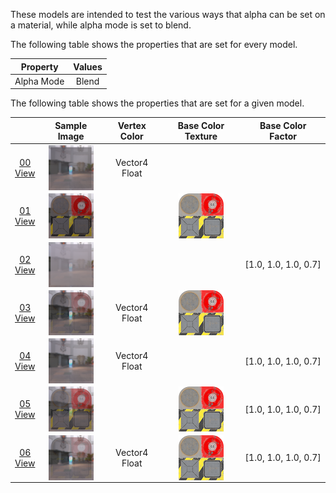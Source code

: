 These models are intended to test the various ways that alpha can be set on a material, while alpha mode is set to blend.  

The following table shows the properties that are set for every model.  

| Property | **Values** |
| :---: | :---: |
| Alpha Mode | Blend |


The following table shows the properties that are set for a given model.  

|   | Sample Image | Vertex Color | Base Color Texture | Base Color Factor |
| :---: | :---: | :---: | :---: | :---: |
| [00](Material_AlphaBlend_00.gltf)<br>[View](https://bghgary.github.io/glTF-Assets-Viewer/?folder=6&model=0) | [<img src="Figures/Thumbnails/Material_AlphaBlend_00.png" align="middle">](Figures/SampleImages/Material_AlphaBlend_00.png) | Vector4 Float |   |   |
| [01](Material_AlphaBlend_01.gltf)<br>[View](https://bghgary.github.io/glTF-Assets-Viewer/?folder=6&model=1) | [<img src="Figures/Thumbnails/Material_AlphaBlend_01.png" align="middle">](Figures/SampleImages/Material_AlphaBlend_01.png) |   | [<img src="Figures/Thumbnails/BaseColor_Plane.png" align="middle">](Textures/BaseColor_Plane.png) |   |
| [02](Material_AlphaBlend_02.gltf)<br>[View](https://bghgary.github.io/glTF-Assets-Viewer/?folder=6&model=2) | [<img src="Figures/Thumbnails/Material_AlphaBlend_02.png" align="middle">](Figures/SampleImages/Material_AlphaBlend_02.png) |   |   | [1.0,&nbsp;1.0,&nbsp;1.0,&nbsp;0.7] |
| [03](Material_AlphaBlend_03.gltf)<br>[View](https://bghgary.github.io/glTF-Assets-Viewer/?folder=6&model=3) | [<img src="Figures/Thumbnails/Material_AlphaBlend_03.png" align="middle">](Figures/SampleImages/Material_AlphaBlend_03.png) | Vector4 Float | [<img src="Figures/Thumbnails/BaseColor_Plane.png" align="middle">](Textures/BaseColor_Plane.png) |   |
| [04](Material_AlphaBlend_04.gltf)<br>[View](https://bghgary.github.io/glTF-Assets-Viewer/?folder=6&model=4) | [<img src="Figures/Thumbnails/Material_AlphaBlend_04.png" align="middle">](Figures/SampleImages/Material_AlphaBlend_04.png) | Vector4 Float |   | [1.0,&nbsp;1.0,&nbsp;1.0,&nbsp;0.7] |
| [05](Material_AlphaBlend_05.gltf)<br>[View](https://bghgary.github.io/glTF-Assets-Viewer/?folder=6&model=5) | [<img src="Figures/Thumbnails/Material_AlphaBlend_05.png" align="middle">](Figures/SampleImages/Material_AlphaBlend_05.png) |   | [<img src="Figures/Thumbnails/BaseColor_Plane.png" align="middle">](Textures/BaseColor_Plane.png) | [1.0,&nbsp;1.0,&nbsp;1.0,&nbsp;0.7] |
| [06](Material_AlphaBlend_06.gltf)<br>[View](https://bghgary.github.io/glTF-Assets-Viewer/?folder=6&model=6) | [<img src="Figures/Thumbnails/Material_AlphaBlend_06.png" align="middle">](Figures/SampleImages/Material_AlphaBlend_06.png) | Vector4 Float | [<img src="Figures/Thumbnails/BaseColor_Plane.png" align="middle">](Textures/BaseColor_Plane.png) | [1.0,&nbsp;1.0,&nbsp;1.0,&nbsp;0.7] |
 
